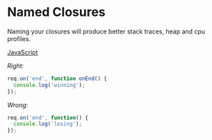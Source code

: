 # Named Closures

Naming your closures will produce better stack traces, heap and cpu
profiles.

[JavaScript](../js/named-closures.js)

*Right:*

```js
req.on('end', function onEnd() {
  console.log('winning');
});
```

*Wrong:*

```js
req.on('end', function() {
  console.log('losing');
});
```